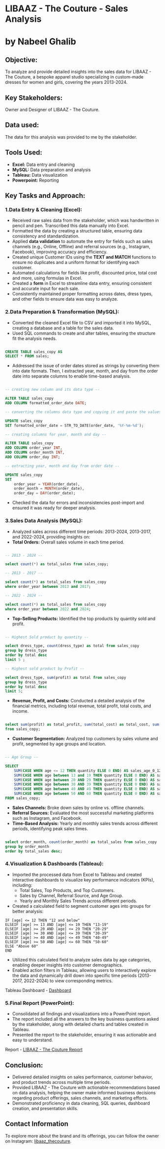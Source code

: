 # **LIBAAZ - The Couture - Sales Analysis**
# by Nabeel Ghalib


## Objective:

To analyze and provide detailed insights into the sales data for LIBAAZ - The Couture, a bespoke apparel studio specializing in custom-made dresses for women and girls, covering the years 2013-2024.


## Key Stakeholders:

Owner and Designer of LIBAAZ - The Couture.


## Data used:

The data for this analysis was provided to me by the stakeholder.


## Tools Used:

- **Excel:** Data entry and cleaning
- **MySQL:** Data preparation and analysis
- **Tableau:** Data visualization
- **Powerpoint:** Reporting


## Key Tasks and Approach:

### 1.Data Entry & Cleaning (Excel):

- Received raw sales data from the stakeholder, which was handwritten in pencil and pen. Transcribed this data manually into Excel.
- Formatted the data by creating a structured table, ensuring data consistency and standardization.
- Applied **data validation** to automate the entry for fields such as sales channels (e.g., Online, Offline) and referral sources (e.g., Instagram, Facebook), improving accuracy and efficiency.
- Created unique Customer IDs using the **TEXT and MATCH** functions to ensure no duplicates and a uniform format for identifying each customer.
- Automated calculations for fields like profit, discounted price, total cost and more, using formulas in Excel.
- Created a **form** in Excel to streamline data entry, ensuring consistent and accurate input for each sale.
- Consistently maintained proper formatting across dates, dress types, and other fields to ensure data was easy to analyze.

### 2.Data Preparation & Transformation (MySQL):

- Converted the cleaned Excel file to CSV and imported it into MySQL, creating a database and a table for the sales data.
- Used SQL commands to create and alter tables, ensuring the structure fit the analysis needs.

```sql

CREATE TABLE sales_copy AS
SELECT * FROM sales;

```
- Addressed the issue of order dates stored as strings by converting them into date formats. Then, I extracted year, month, and day from the order date into separate columns to enable time-based analysis.

```sql

-- creating new column and its data type --

ALTER TABLE sales_copy
ADD COLUMN formatted_order_date DATE;

-- converting the columns data type and copying it and paste the values the newly created columns --

UPDATE sales_copy
SET formatted_order_date = STR_TO_DATE(order_date, '%Y-%m-%d');

-- creating columns for year, month and day --

ALTER TABLE sales_copy
ADD COLUMN order_year INT,
ADD COLUMN order_month INT,
ADD COLUMN order_day INT;

-- extracting year, month and day from order date --

UPDATE sales_copy
SET 
    order_year = YEAR(order_date),
    order_month = MONTH(order_date),
    order_day = DAY(order_date);

```

- Checked the data for errors and inconsistencies post-import and ensured it was ready for deeper analysis.

 
### 3.Sales Data Analysis (MySQL):

- Analyzed sales across different time periods: 2013-2024, 2013-2017, and 2022-2024, providing insights on:
- **Total Orders:** Overall sales volume in each time period.

```sql

-- 2013 - 2024 --

select count(*) as total_sales from sales_copy;

-- 2013 - 2017 --

select count(*) as total_sales from sales_copy
where order_year between 2013 and 2017;

-- 2022 - 2024 --

select count(*) as total_sales from sales_copy
where order_year between 2022 and 2024;

```

- **Top-Selling Products:** Identified the top products by quantity sold and profit.


```sql

-- Highest Sold product by quantity --

select dress_type, count(dress_type) as total from sales_copy 
group by dress_type
order by total desc
limit 5 ;

-- Highest sold product by Profit --

select dress_type, sum(profit) as total from sales_copy 
group by dress_type
order by total desc
limit 5;

```
- **Revenue, Profit, and Costs:** Conducted a detailed analysis of the financial metrics, including total revenue, total profit, total costs, and income.

```sql

select sum(profit) as total_profit, sum(total_cost) as total_cost, sum(discounted_price) as total_revenue, sum(income) as total_income
from sales_copy;

```
- **Customer Segmentation:** Analyzed top customers by sales volume and profit, segmented by age groups and location.

```sql

-- Age Group --

SELECT
    SUM(CASE WHEN age <= 12 THEN quantity ELSE 0 END) AS sales_age_0_12,
    SUM(CASE WHEN age between 13 and 19 THEN quantity ELSE 0 END) AS sales_age_13_19,
    SUM(CASE WHEN age between 20 AND 29 THEN quantity ELSE 0 END) AS sales_age_20_29,
    SUM(CASE WHEN age between 30 AND 39 THEN quantity ELSE 0 END) AS sales_age_30_39,
    SUM(CASE WHEN age between 40 AND 49 THEN quantity ELSE 0 END) AS sales_age_40_49,
    SUM(CASE WHEN age between 50 AND 60 THEN quantity ELSE 0 END) AS sales_age_50_60
FROM sales_copy;

```

- **Sales Channels:** Broke down sales by online vs. offline channels.
- **Referral Sources:** Evaluated the most successful marketing platforms such as Instagram, and Facebook.
- **Time-Based Analysis:** Yearly and monthly sales trends across different periods, identifying peak sales times.

```sql

select order_month, count(order_month) as total_sales from sales_copy
group by order_month
order by total_sales desc;

```


### 4.Visualization & Dashboards (Tableau):

- Imported the processed data from Excel to Tableau and created interactive dashboards to visualize key performance indicators (KPIs), including:
    - Total Sales, Top Products, and Top Customers.
    - Sales by Channel, Referral Source, and Age Group.
    - Yearly and Monthly Sales Trends across different periods.
- Created a calculated field to segment customer ages into groups for better analysis:
```
IF [age] <= 12 THEN "12 and below"
ELSEIF [age] >= 13 AND [age] <= 19 THEN "13-19"
ELSEIF [age] >= 20 AND [age] <= 29 THEN "20-29"
ELSEIF [age] >= 30 AND [age] <= 39 THEN "30-39"
ELSEIF [age] >= 40 AND [age] <= 49 THEN "40-49"
ELSEIF [age] >= 50 AND [age] <= 60 THEN "50-60"
ELSE "Above 60" 
END

```
- Utilized this calculated field to analyze sales data by age categories, enabling deeper insights into customer demographics.
- Enabled action filters in Tableau, allowing users to interactively explore the data and dynamically drill down into specific time periods (2013-2017, 2022-2024) to view corresponding metrics.

Tableau Dashboard - [Dashboard](https://github.com/NabeelGhalib/nabeelghalib.github.io/blob/main/libaaz_sales_analysis/Dashboard%201%20(2)%20(2).png)


### 5.Final Report (PowerPoint):

- Consolidated all findings and visualizations into a PowerPoint report.
- The report included all the answers to the key business questions asked by the stakeholder, along with detailed charts and tables created in Tableau.
- Presented the report to the stakeholder, ensuring it was actionable and easy to understand.

Report - [LIBAAZ - The Couture Report](https://github.com/NabeelGhalib/nabeelghalib.github.io/blob/main/libaaz_sales_analysis/LIBAAZ-Report.pdf)
  

## Conclusion:

- Delivered detailed insights on sales performance, customer behavior, and product trends across multiple time periods.
- Provided LIBAAZ - The Couture with actionable recommendations based on data analysis, helping the owner make informed business decisions regarding product offerings, sales channels, and marketing efforts.
- Demonstrated proficiency in data cleaning, SQL queries, dashboard creation, and presentation skills.

## Contact Information
To explore more about the brand and its offerings, you can follow the owner on Instagram: [libaaz_thecouture](https://www.instagram.com/libaaz_thecouture?igsh=MzkwaGk4NDUwYWp1).


